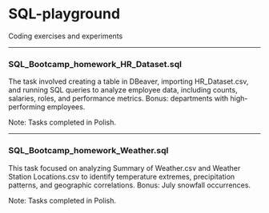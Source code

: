 # SQL-playground
Coding exercises and experiments

---

### SQL_Bootcamp_homework_HR_Dataset.sql
The task involved creating a table in DBeaver, importing HR_Dataset.csv, and running SQL queries to analyze employee data, including counts, salaries, roles, and performance metrics. Bonus: departments with high-performing employees.

Note: Tasks completed in Polish.

---

### SQL_Bootcamp_homework_Weather.sql

This task focused on analyzing Summary of Weather.csv and Weather Station Locations.csv to identify temperature extremes, precipitation patterns, and geographic correlations. Bonus: July snowfall occurrences.

Note: Tasks completed in Polish.
